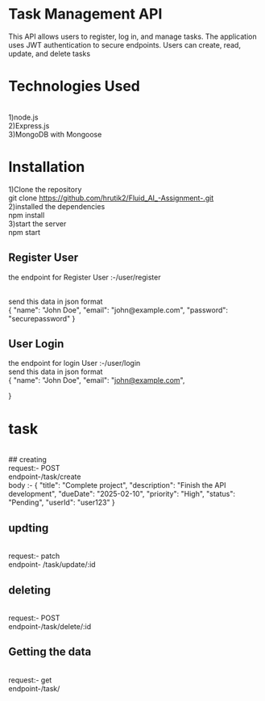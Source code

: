 # Task Management API
This API allows users to register, log in, and manage tasks. The application uses JWT authentication to secure endpoints. Users can create, read, update, and delete tasks
<br/>
# Technologies Used
<br/>
1)node.js
<br/>
2)Express.js
<br/>
3)MongoDB with Mongoose
<br/>

# Installation
1)Clone the repository
<br/>
git clone <https://github.com/hrutik2/Fluid_AI_-Assignment-.git>
<br/>
2)installed the dependencies
<br/>
 npm install
 <br/>
3)start the server
 <br/>
npm start
 <br/>
## Register User
the endpoint for Register User :-/user/register

<br/>
send this data in json format
 <br/>
{
  "name": "John Doe",
  "email": "john@example.com",
  "password": "securepassword"
}
 <br/>

## User Login
the endpoint for login User :-/user/login
 <br/>
send this data in json format
 <br/>
{
  "name": "John Doe",
  "email": "john@example.com",
  
}
 <br/>

 # task 
  <br/>
## creating
   <br/>
request:- POST 
<br/>
endpoint-/task/create
<br/>
body :-
{
  "title": "Complete project",
  "description": "Finish the API development",
  "dueDate": "2025-02-10",
  "priority": "High",
  "status": "Pending",
  "userId": "user123"
}

## updting 
   <br/>
request:- patch
<br/>
endpoint- /task/update/:id
<br/>


## deleting
   <br/>
request:- POST 
<br/>
endpoint-/task/delete/:id
<br/>

## Getting the data

  <br/>
request:- get
<br/>
endpoint-/task/
<br/>







